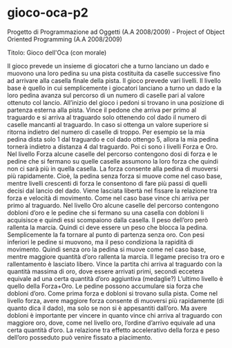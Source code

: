 # gioco-oca-p2

Progetto di Programmazione ad Oggetti (A.A 2008/2009) - Project of Object Oriented Programming  (A.A 2008/2009)

Titolo: Gioco dell'Oca (con morale)

Il gioco prevede un insieme di giocatori che a turno lanciano un dado e muovono una loro pedina su una pista costituita da caselle successive fino ad arrivare alla casella finale della pista.
Il gioco prevede vari livelli. Il livello base è quello in cui semplicemente i giocatori lanciano a turno un dado e la loro pedina avanza sul percorso di un numero di caselle pari al valore ottenuto col lancio. All’inizio del gioco i pedoni si trovano in una posizione di partenza esterna alla pista. Vince il pedone che arriva per primo al traguardo e si arriva al traguardo solo ottenendo col dado il numero di caselle mancanti al traguardo. In caso si ottenga un valore superiore si ritorna indietro del numero di caselle di troppo. Per esempio se la mia pedina dista solo 1 dal traguardo e col dado ottengo 5, allora la mia pedina tornerà indietro a distanza 4 dal traguardo.
Poi ci sono i livelli Forza e Oro. Nel livello Forza alcune caselle del percorso contengono dosi di forza e le pedine che si fermano su quelle caselle assumono la loro forza che quindi non ci sarà più in quella casella.
La forza consente alla pedina di muoversi più rapidamente. Cioè, la pedina senza forza si muove come nel caso base, mentre livelli crescenti di forza le consentono di fare più passi di quelli decisi dal lancio del dado. Viene lasciata libertà nel fissare la relazione tra forza e velocità di movimento. Come nel caso base vince chi arriva per primo al traguardo.
Nel livello Oro alcune caselle del percorso contengono dobloni d’oro e le pedine che si fermano su una casella con dobloni li acquisisce e quindi essi scompaiono dalla casella. Il peso dell’oro però rallenta la marcia. Quindi ci deve essere un peso che blocca la pedina. Semplicemente la fa tornare al punto di partenza senza oro. Con pesi inferiori le pedine si muovono, ma il peso condiziona la rapidità di movimento. Quindi senza oro la pedina si muove come nel caso base, mentre maggiore quantità d’oro rallenta la marcia. Il legame preciso tra oro e rallentamento è lasciato libero. Vince la partita chi arriva al traguardo con la quantità massima di oro, dove essere arrivati primi, secondi eccetera equivale ad una certa quantità d’oro aggiuntiva (medaglie?)
L’ultimo livello è quello della Forza+Oro. Le pedine possono accumulare sia forza che dobloni d’oro. Come prima forza e dobloni si trovano sulla pista. Come nel livello forza, avere maggiore forza consente di muoversi più rapidamente (di quanto dica il dado), ma solo se non si è appesantiti dall’oro. Ma avere dobloni è importante per vincere in quanto vince chi arriva al traguardo con maggiore oro, dove, come nel livello oro, l’ordine d’arrivo equivale ad una certa quantità d’oro. La relazione tra effetto accelerativo della forza e peso dell’oro posseduto può venire fissato a piacimento.

